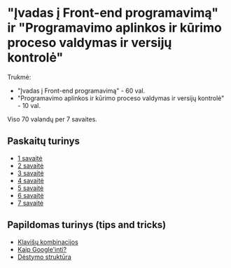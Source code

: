# "Įvadas į Front-end programavimą" ir "Programavimo aplinkos ir kūrimo proceso valdymas ir versijų kontrolė"

Trukmė:

-   "Įvadas į Front-end programavimą" - 60 val.
-   "Programavimo aplinkos ir kūrimo proceso valdymas ir versijų kontrolė" - 10 val.

Viso 70 valandų per 7 savaites.

## Paskaitų turinys

-   [1 savaitė](./1%20savaitė)
-   [2 savaitė](./2%20savaitė)
-   [3 savaitė](./3%20savaitė)
-   [4 savaitė](./4%20savaitė)
-   [5 savaitė](./5%20savaitė)
-   [6 savaitė](./6%20savaitė)
-   [7 savaitė](./7%20savaitė)

## Papildomas turinys (tips and tricks)

-   [Klavišų kombinacijos](./keyboard-shortcuts.md)
-   [Kaip Google'inti?](./how-to-google.md)
-   [Dėstymo struktūra](./structure.md)
